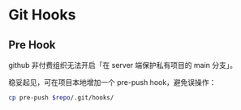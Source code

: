 # Git Hooks

## Pre Hook

github 非付费组织无法开启「在 server 端保护私有项目的 main 分支」。

稳妥起见，可在项目本地增加一个 pre-push hook，避免误操作：

```bash
cp pre-push $repo/.git/hooks/
```
